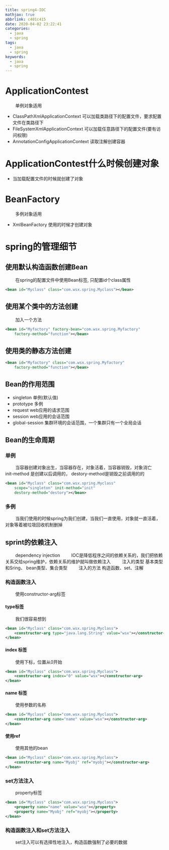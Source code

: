 ```yaml
---
title: spring4-IOC
mathjax: true
abbrlink: c401c415
date: 2020-04-02 23:22:41
categories:
  - java
  - spring
tags:
  - java
  - spring
keywords:
  - java
  - spring
---
```


# ApplicationContest
&emsp;&emsp; 单例对象适用
- ClassPathXmlApplicationContext 可以加载类路径下的配置文件，要求配置文件在类路径下
- FileSystemXmlApplicationContext 可以加载任意路径下的配置文件(要有访问权限)
- AnnotationConfigApplicationContext 读取注解创建容器

# ApplicationContest什么时候创建对象
- 当加载配置文件的时候就创建了对象

# BeanFactory
&emsp;&emsp; 多例对象适用
- XmlBeanFactory 使用的时候才创建对象

# spring的管理细节
## 使用默认构造函数创建Bean
&emsp;&emsp; 在spring的配置文件中使用Bean标签, 只配置id个class属性
```xml
<bean id="Myclass" class="com.wsx.spring.Myclass"></bean>
```
## 使用某个类中的方法创建
&emsp;&emsp; 加入一个方法
```xml
<bean id="Myfactory" factory-bean="com.wsx.spring.Myfactory"
    factory-method="function"></bean>
```

## 使用类的静态方法创建
```xml
<bean id="Myfactory" class="com.wsx.spring.Myfactory" 
    factory-method="function"></bean>
```

## Bean的作用范围
- singleton 单例(默认值)
- prototype 多例
- request web应用的请求范围
- session web应用的会话范围
- global-session 集群环境的会话范围，一个集群只有一个全局会话

## Bean的生命周期
### 单例
&emsp;&emsp; 当容器创建对象出生，当容器存在，对象活着，当容器销毁，对象消亡
&emsp;&emsp; init-method 是创建以后调用的， destory-method是销毁之前调用的的
```xml
<bean id="Myclass" class="com.wsx.spring.Myclass" 
    scope="singleton" init-method="init" 
    destory-method="destory"></bean>
```
### 多例
&emsp;&emsp; 当我们使用的时候spring为我们创建，当我们一直使用，对象就一直活着，对象等着被垃圾回收机制删掉

## sprint的依赖注入
&emsp;&emsp; dependency injection 
&emsp;&emsp; IOC是降低程序之间的依赖关系的，我们把依赖关系交给spring维护，依赖关系的维护就叫做依赖注入
&emsp;&emsp; 注入的类型 基本类型和Sring、 bean类型、集合类型
&emsp;&emsp; 注入的方法 构造函数、set、注解

### 构造函数注入
&emsp;&emsp; 使用constructor-arg标签
#### type标签
&emsp;&emsp; 我们很容易想到
```xml
<bean id="Myclass" class="com.wsx.spring.Myclass">
    <constructor-arg type="java.lang.String" value="wsx"></constructor-arg>
</bean>
```

#### index 标签
&emsp;&emsp; 使用下标，位置从0开始
```xml
<bean id="Myclass" class="com.wsx.spring.Myclass">
    <constructor-arg index="0" value="wsx"></constructor-arg>
</bean>
```
#### name 标签
&emsp;&emsp; 使用参数的名称
```xml
<bean id="Myclass" class="com.wsx.spring.Myclass">
    <constructor-arg name="name" value="wsx"></constructor-arg>
</bean>
```
#### 使用ref
&emsp;&emsp; 使用其他的bean
```xml
<bean id="Myclass" class="com.wsx.spring.Myclass">
    <constructor-arg name="Myobj" ref="myobj"></constructor-arg>
</bean>
```

### set方法注入
&emsp;&emsp; property标签
```xml
<bean id="Myclass" class="com.wsx.spring.Myclass">
    <property name="name" value="wsx"></property>
    <property name="Myobj" ref="myobj"></property>
</bean>
```

### 构造函数注入和set方法注入
&emsp;&emsp; set注入可以有选择性地注入，构造函数强制了必要的数据